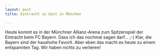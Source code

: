 ```yaml
---
layout: post
title: Eintracht zu Gast in München

---
```


Heute kommt es in der Münchner Allianz-Arena zum Spitzenspiel der Eintracht beim FC Bayern. Dass ich das nochmal sagen darf... ;-) Klar, die Bayern sind der haushohe Favorit. Aber eben das macht es heute zu einem entspannten Tag. Wir haben nichts zu verlieren!


